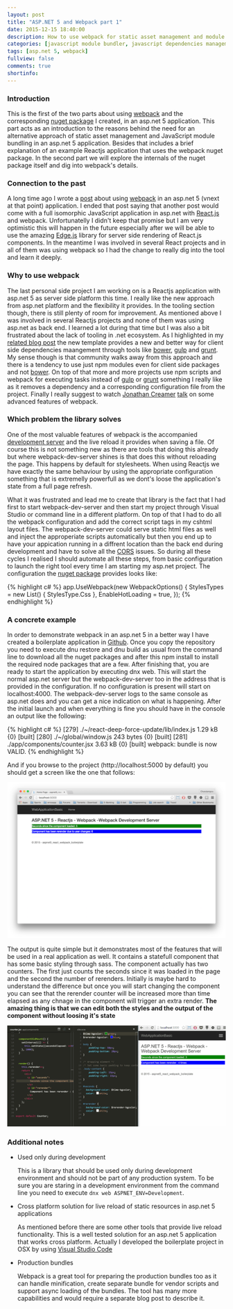 ```yaml
---
layout: post
title: "ASP.NET 5 and Webpack part 1"
date: 2015-12-15 18:40:00
description: How to use webpack for static asset management and module bundling in an asp.net 5 application 
categories: [javascript module bundler, javascript dependencies management, css module bundler, css dependencies management]
tags: [asp.net 5, webpack]
fullview: false
comments: true
shortinfo: 
---
```


### Introduction
This is the first of the two parts about using [webpack][webpack] and the corresponding [nuget package][nuget] I created, in an asp.net 5 application.
This part acts as an introduction to the reasons behind the need for an alternative approach of static asset management and JavaScript module bundling in an asp.net 5 application.
Besides that includes a brief explanation of an example Reactjs application that uses the webpack nuget package. In the second part we will explore the internals of the nuget package itself and dig into webpack's details. 

### Connection to the past
A long time ago I wrote a [post][previous-post] about using [webpack][webpack]
in an asp.net 5 (vnext at that point) application. I ended that post saying that another post would come with a full isomorphic JavaScript application in asp.net with [React.js][react] and webpack.
Unfortunatelly I didn't keep that promise but I am very optimistic this will happen in the future especially after we will be able to use the amazing [Edge.js][edgejs] library for server side rendering of React.js components.
In the meantime I was involved in several React projects and in all of them was using webpack so I had the change to really dig into the tool and learn it deeply.

### Why to use webpack
The last personal side project I am working on is a Reactjs application with asp.net 5 as server side platform this time. I really like the new approach from asp.net platform and the flexibility it provides.
In the tooling section though, there is still plenty of room for improvement. As mentioned above I was involved in several Reactjs projects and none of them was using asp.net as back end. I learned a lot during that time
but I was also a bit frustrated about the lack of tooling in .net ecosystem. As I highlighted in my [related blog post][previous-post] the new template provides a new and better way for client side dependencies maangement
through tools like [bower][bower], [gulp][gulp] and [grunt][grunt]. My sense though is that community walks away from this approach and there is a tendency to use just npm modules even for client side packages and not [bower][bower].
On top of that more and more projects use npm scripts and webpack for executing tasks instead of [gulp][gulp] or [grunt][grunt] something I really like as it removes a dependency and a corresponding configuration file from the project.
Finally I really suggest to watch [Jonathan Creamer][jonathan] [talk][talk] on some advanced features of webpack.

### Which problem the library solves
One of the most valuable features of webpack is the accompanied [development server][devserver] and the live reload it provides when saving a file.
Of course this is not something new as there are tools that doing this already but where webpack-dev-server shines is that does this without reloading the page.
This happens by default for stylesheets. When using Reactjs we have exactly the same behaviour by using the appropriate configuration something that is extremelly powerfull as we dont's loose the application's state from a full page refresh.

What it was frustrated and lead me to create that library is the fact that I had first to start webpack-dev-server and then start my project through Visual Studio or command line in a different platform.
On top of that I had to do all the webpack configuration and add the correct script tags in my cshtml layout files. The webpack-dev-server could serve static html files as well and inject the approperiate scripts automatically
but then you end up to have your appication running in a diffrent location than the back end during development and have to solve all the [CORS][cors] issues.
So during all these cycles I realised I should automate all these steps, from basic configuration to launch the right tool every time I am starting my asp.net project. The configuration the [nuget package][nuget] provides looks like:       

{% highlight c# %}
app.UseWebpack(new WebpackOptions() {
    StylesTypes = new List<StylesType>() {
        StylesType.Css
    },
    EnableHotLoading = true,
});	
{% endhighlight %}

### A concrete example
In order to demonstrate webpack in an asp.net 5 in a better way I have created a boilerplate application in [Github][project].
Once you copy the repository you need to execute dnu restore and dnu build as usual from the command line to download all the nuget packages and after this npm install to install the required node packages that are a few.
After finishing that, you are ready to start the application by executing dnx web. This will start the normal asp.net server but the webpack-dev-server too in the address that is provided in the configuration.
If no configuration is present will start on localhost:4000. The webpack-dev-server logs to the same console as asp.net does and you can get a nice indication on what is happening.
After the initial launch and when everything is fine you should have in the console an output like the following:

{% highlight c# %}
[279] ./~/react-deep-force-update/lib/index.js 1.29 kB {0} [built]
[280] ./~/global/window.js 243 bytes {0} [built]
[281] ./app/components/counter.jsx 3.63 kB {0} [built]
webpack: bundle is now VALID.
{% endhighlight %}

And if you browse to the project (http://localhost:5000 by default) you should get a screen like the one that follows:

<div class="row">
   <div class="col-sm-6 col-sm-offset-3 col-md-4 col-md-offset-4">
        <a href="/assets/images/webpackBoilerplate.png" class="select node folder">
            <img src="/assets/images/webpackBoilerplate.png" alt="select node folder">      
        </a>
   </div>
</div>

The output is quite simple but it demonstrates most of the features that will be used in a real application as well. It contains a statefull component that has some basic styling through sass.
The component actually has two counters. The first just counts the seconds since it was loaded in the page and the second the number of rerenders. Initially is maybe hard to understand the difference but once you will start
changing the component you can see that the rerender counter will be increased more than time elapsed as any chnage in the component will trigger an extra render.
**The amazing thing is that we can edit both the styles and the output of the component without loosing it's state**

<div class="row">
   <div class="col-sm-6 col-sm-offset-3 col-md-8 col-md-offset-2">
        <a href="/assets/images/hotloading.gif" class="select node folder">
            <img src="/assets/images/hotloading.gif" alt="select node folder">      
        </a>
   </div>
</div>

### Additional notes
- Used only during development

   This is a library that should be used only during development environment and should not be part of any production system.
   To be sure you are staring in a development environment from the command line you need to execute `dnx web ASPNET_ENV=Development`.
   
- Cross platform solution for live reload of static resources in asp.net 5 applications

   As mentioned before there are some other tools that provide live reload functionality. This is a well tested solution for an asp.net 5 application that works cross platform.
   Actually I developed the boilerplate project in OSX by using [Visual Studio Code][code]

- Production bundles

   Webpack is a great tool for preparing the production bundles too as it can handle minification, create separate bundle for vendor scripts and support async loading of the bundles.
   The tool has many more capabilities and would require a separate blog post to describe it.


[webpack]: http://webpack.github.io/
[nuget]: https://www.nuget.org/packages/Webpack/
[previous-post]: http://xabikos.com/javascript%20module%20bundler/javascript%20dependencies%20management/css%20module%20bundler/css%20dependencies%20management/2015/05/17/asp.net-vnext-with-webpack.html
[react]: http://facebook.github.io/react/
[edgejs]: http://tjanczuk.github.io/edge/#/
[bower]: http://bower.io
[gulp]: http://gulpjs.com
[grunt]: http://gruntjs.com
[devserver]: https://webpack.github.io/docs/webpack-dev-server.html
[cors]: https://en.wikipedia.org/wiki/Cross-origin_resource_sharing
[jonathan]: https://twitter.com/jcreamer898
[talk]: https://www.youtube.com/watch?v=MzVFrIAwwS8
[project]: https://github.com/xabikos/aspnet5-react-webpack-boilerplate
[code]: https://code.visualstudio.com/